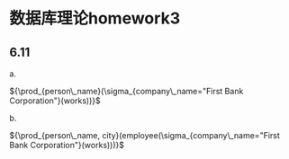 # 数据库理论homework3

## 6.11

a. 

${\prod_{person\_name}(\sigma_{company\_name="First Bank Corporation"}(works))}$

b. 

${\prod_{person\_name, city}(employee(\sigma_{company\_name="First Bank Corporation"}(works)))}$


